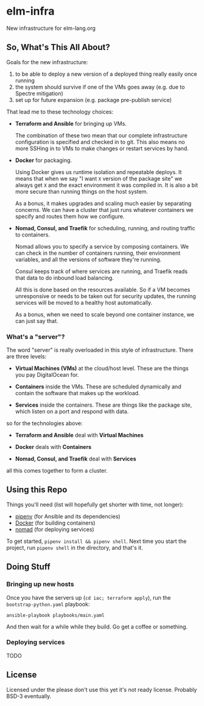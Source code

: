 # elm-infra

New infrastructure for elm-lang.org

## So, What's This All About?

Goals for the new infrastructure:

1. to be able to deploy a new version of a deployed thing really easily once running
2. the system should survive if one of the VMs goes away (e.g. due to Spectre mitigation)
3. set up for future expansion (e.g. package pre-publish service)

That lead me to these technology choices:

- **Terraform and Ansible** for bringing up VMs.

  The combination of these two mean that our complete infrastructure configuration is specified and checked in to git.
  This also means no more SSHing in to VMs to make changes or restart services by hand.

- **Docker** for packaging.

  Using Docker gives us runtime isolation and repeatable deploys.
  It means that when we say "I want `X` version of the package site" we always get `X` and the exact environment it was compiled in.
  It is also a bit more secure than running things on the host system.

  As a bonus, it makes upgrades and scaling much easier by separating concerns.
  We can have a cluster that just runs whatever containers we specify and routes them how we configure.

- **Nomad, Consul, and Traefik** for scheduling, running, and routing traffic to containers.

  Nomad allows you to specify a service by composing containers.
  We can check in the number of containers running, their environment variables, and all the versions of software they're running.

  Consul keeps track of where services are running, and Traefik reads that data to do inbound load balancing.

  All this is done based on the resources available.
  So if a VM becomes unresponsive or needs to be taken out for security updates, the running services will be moved to a healthy host automatically.

  As a bonus, when we need to scale beyond one container instance, we can just say that.

### What's a "server"?

The word "server" is really overloaded in this style of infrastructure.
There are three levels:

- **Virtual Machines (VMs)** at the cloud/host level.
  These are the things you pay DigitalOcean for.

- **Containers** inside the VMs.
  These are scheduled dynamically and contain the software that makes up the workload.

- **Services** inside the containers.
  These are things like the package site, which listen on a port and respond with data.

so for the technologies above:

- **Terraform and Ansible** deal with **Virtual Machines**

- **Docker** deals with **Containers**

- **Nomad, Consul, and Traefik** deal with **Services**

all this comes together to form a cluster.

## Using this Repo

Things you'll need (list will hopefully get shorter with time, not longer):

- [pipenv](https://docs.pipenv.org) (for Ansible and its dependencies)
- [Docker](https://www.docker.com/community-edition) (for building containers)
- [nomad](https://www.nomadproject.io/) (for deploying services)

To get started, `pipenv install && pipenv shell`.
Next time you start the project, run `pipenv shell` in the directory, and that's it.

## Doing Stuff

### Bringing up new hosts

Once you have the servers up (`cd iac; terraform apply`), run the `bootstrap-python.yaml` playbook:

```
ansible-playbook playbooks/main.yaml
```

And then wait for a while while they build.
Go get a coffee or something.

### Deploying services

TODO

## License

Licensed under the please don't use this yet it's not ready license.
Probably BSD-3 eventually.
